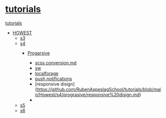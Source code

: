 # [tutorials](https://github.com/RubenAspeslagSchool/tutorials)

[tutorials](https://github.com/RubenAspeslagSchool/tutorials)

- [HOWEST](https://github.com/RubenAspeslagSchool/tutorials/Howest)
  - [s3](https://github.com/RubenAspeslagSchool/tutorials/tree/main/Howest/s3)
  - [s4](https://github.com/RubenAspeslagSchool/tutorials/tree/main/Howest/s4)
    - [Progarsive](https://github.com/RubenAspeslagSchool/tutorials/tree/main/Howest/s4/prograsive)

      - [scss conversion.md](https://github.com/RubenAspeslagSchool/tutorials/blob/main/Howest/s4/prograsive/scss%20conversion.md)
      - [sw](https://github.com/RubenAspeslagSchool/tutorials/blob/main/Howest/s4/prograsive/sw.md)
      - [localforage](https://github.com/RubenAspeslagSchool/tutorials/blob/main/Howest/s4/prograsive/localforage.md)
      - [push notifications](https://github.com/RubenAspeslagSchool/tutorials/blob/main/Howest/s4/prograsive/pushNotifications.md)
      - [responsive disign]  (https://github.com/RubenAspeslagSchool/tutorials/blob/main/Howest/s4/prograsive/responsive%20disign.md)
      -
  - [s5](https://github.com/RubenAspeslagSchool/tutorials/tree/main/Howest/s5)
  - [s6](https://github.com/RubenAspeslagSchool/tutorials/tree/main/Howest/s6)
